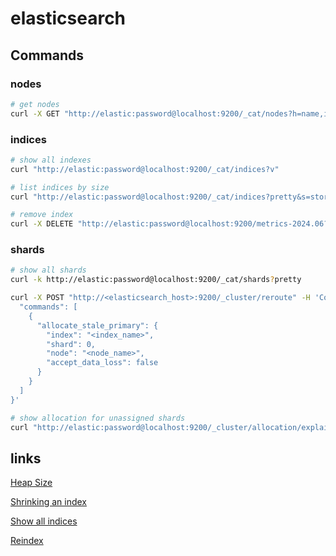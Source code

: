 # elasticsearch

## Commands

### nodes

```bash
# get nodes
curl -X GET "http://elastic:password@localhost:9200/_cat/nodes?h=name,ip,node.role,master" | sort
```

### indices

```bash
# show all indexes
curl "http://elastic:password@localhost:9200/_cat/indices?v"

# list indices by size
curl "http://elastic:password@localhost:9200/_cat/indices?pretty&s=store.size:desc"

# remove index
curl -X DELETE "http://elastic:password@localhost:9200/metrics-2024.06?pretty"
```

### shards
```bash
# show all shards 
curl -k http://elastic:password@localhost:9200/_cat/shards?pretty

curl -X POST "http://<elasticsearch_host>:9200/_cluster/reroute" -H 'Content-Type: application/json' -d '{
  "commands": [
    {
      "allocate_stale_primary": {
        "index": "<index_name>",
        "shard": 0,
        "node": "<node_name>",
        "accept_data_loss": false
      }
    }
  ]
}'

# show allocation for unassigned shards
curl "http://elastic:password@localhost:9200/_cluster/allocation/explain?pretty"
```

## links
[Heap Size](https://www.elastic.co/guide/en/elasticsearch/reference/master/heap-size.html)

[Shrinking an index](https://www.elastic.co/guide/en/elasticsearch/reference/6.8/indices-shrink-index.html)

[Show all indices](https://www.elastic.co/guide/en/elasticsearch/reference/7.5/cat-indices.html)

[Reindex](https://www.elastic.co/guide/en/elasticsearch/reference/5.4/docs-reindex.html)
